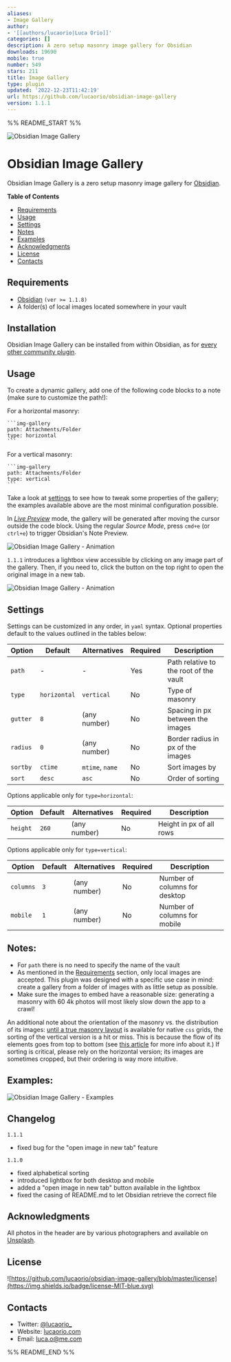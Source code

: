 ```yaml
---
aliases:
- Image Gallery
author:
- '[[authors/lucaorio|Luca Orio]]'
categories: []
description: A zero setup masonry image gallery for Obsidian
downloads: 19690
mobile: true
number: 549
stars: 211
title: Image Gallery
type: plugin
updated: '2022-12-23T11:42:19'
url: https://github.com/lucaorio/obsidian-image-gallery
version: 1.1.1
---
```


%% README_START %%

![Obsidian Image Gallery](https://raw.githubusercontent.com/lucaorio/obsidian-image-gallery/HEAD/assets/obsidian-image-gallery-header.jpg)

# Obsidian Image Gallery
Obsidian Image Gallery is a zero setup masonry image gallery for [Obsidian](https://obsidian.md/).

**Table of Contents**
- [Requirements](#requirements)
- [Usage](#usage)
- [Settings](#settings)
- [Notes](#notes)
- [Examples](#examples)
- [Acknowledgments](#acknowledgments)
- [License](#license)
- [Contacts](#contacts)

## Requirements

- [Obsidian](https://obsidian.md/) `(ver >= 1.1.8)`
- A folder(s) of local images located somewhere in your vault

## Installation

Obsidian Image Gallery can be installed from within Obsidian, as for [every other community plugin](https://help.obsidian.md/Advanced+topics/Community+plugins#Discover+and+install+community+plugins).

## Usage

To create a dynamic gallery, add one of the following code blocks to a note (make sure to customize the path!):

For a horizontal masonry:
````
```img-gallery
path: Attachments/Folder
type: horizontal
```
````

For a vertical masonry:
````
```img-gallery
path: Attachments/Folder
type: vertical
```
````

Take a look at [settings](#settings) to see how to tweak some properties of the gallery; the examples available above are the most minimal configuration possible.

In *[Live Preview](https://help.obsidian.md/Live+preview+update)* mode, the gallery will be generated after moving the cursor outside the code block. Using the regular *Source Mode*, press `cmd+e` (or `ctrl+e`) to trigger Obsidian's Note Preview.

![Obsidian Image Gallery - Animation](https://raw.githubusercontent.com/lucaorio/obsidian-image-gallery/HEAD/assets/obsidian-image-gallery.gif)

`1.1.1` introduces a lightbox view accessible by clicking on any image part of the gallery. Then, if you need to, click the button on the top right to open the original image in a new tab.

![Obsidian Image Gallery - Animation](https://raw.githubusercontent.com/lucaorio/obsidian-image-gallery/HEAD/assets/obsidian-image-gallery-lightbox.jpg)

## Settings

Settings can be customized in any order, in `yaml` syntax. Optional properties default to the values outlined in the tables below:

| Option   | Default      | Alternatives    | Required | Description                            |
| -------- | ------------ | --------------- | -------- | -------------------------------------- |
| `path`   | -            | -               | Yes      | Path relative to the root of the vault |
| `type`   | `horizontal` | `vertical`      | No       | Type of masonry                        |
| `gutter` | `8`          | (any number)    | No       | Spacing in px between the images       |
| `radius` | `0`          | (any number)    | No       | Border radius in px of the images      |
| `sortby` | `ctime`      | `mtime`, `name` | No       | Sort images by                         |
| `sort`   | `desc`       | `asc`           | No       | Order of sorting                       |

Options applicable only for `type=horizontal`:

| Option   | Default | Alternatives | Required | Description              |
| -------- | ------- | ------------ | -------- | ------------------------ |
| `height` | `260`   | (any number) | No       | Height in px of all rows |

Options applicable only for `type=vertical`:

| Option    | Default | Alternatives | Required | Description                   |
| --------- | ------- | ------------ | -------- | ----------------------------- |
| `columns` | `3`     | (any number) | No       | Number of columns for desktop |
| `mobile`  | `1`     | (any number) | No       | Number of columns for mobile  |


## Notes:
- For `path` there is no need to specify the name of the vault
- As mentioned in the [Requirements](#requirements) section, only local images are accepted. This plugin was designed with a specific use case in mind: create a gallery from a folder of images with as little setup as possible.
- Make sure the images to embed have a reasonable size: generating a masonry with 60 4k photos will most likely slow down the app to a crawl!

An additional note about the orientation of the masonry vs. the distribution of its images: [until a true masonry layout](https://drafts.csswg.org/css-grid-3/) is available for native `css` grids, the sorting of the vertical version is a hit or miss. This is because the flow of its elements goes from top to bottom (see [this article](https://css-tricks.com/piecing-together-approaches-for-a-css-masonry-layout) for more info about it.) If sorting is critical, please rely on the horizontal version; its images are sometimes cropped, but their ordering is way more intuitive.

## Examples:
![Obsidian Image Gallery - Examples](https://raw.githubusercontent.com/lucaorio/obsidian-image-gallery/HEAD/assets/obsidian-image-gallery-examples.jpg)

## Changelog

`1.1.1`
  - fixed bug for the "open image in new tab" feature

`1.1.0`
  - fixed alphabetical sorting
  - introduced lightbox for both desktop and mobile
  - added a "open image in new tab" button available in the lightbox
  - fixed the casing of README.md to let Obsidian retrieve the correct file

## Acknowledgments
All photos in the header are by various photographers and available on [Unsplash](https://unsplash.com/s/photos/architecture).

## License
![https://github.com/lucaorio/obsidian-image-gallery/blob/master/license](https://img.shields.io/badge/license-MIT-blue.svg)

## Contacts
- Twitter: [@lucaorio_](http://twitter.com/@lucaorio_)
- Website: [lucaorio.com](http://lucaorio.com)
- Email: [luca.o@me.com](mailto:luca.o@me.com)


%% README_END %%